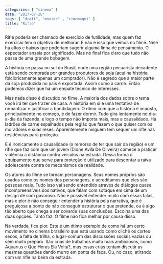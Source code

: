 ```yaml
---
categories: [ "cinema" ]
date: "2017-07-26"
tags: [ "draft", "movies" , "cinemaqui" ]
title: "Rifle"
---
```

Rifle poderia ser chamado de exercício de futilidade, mas quem faz
exercício tem o objetivo de melhorar. E não é isso que vemos no
filme. Nele há altos e baixos que poderiam sugerir alguma linha de
pensamento. O espectador anseia por significado. Mas no final fica claro
que tudo não passa de uma grande bobagem.

A história se passa no sul do Brasil, onde uma região pecuarista
decadente está sendo comprada por grandes produtores de soja (aqui na
história, folcloricamente apenas um comprador). Não é segredo que
a maior parte da soja produzida no país é exportada. Assim como a
carne. Então podemos dizer que há um empate técnico de interesses.

Mas nada disso é discutido no filme. A maioria dos dados sobre o tema
você irá ter que trazer de casa. A história em si é uma tentativa
de romantizar e justificar a bandidagem. O ritmo com que a história
é imposta, principalmente no começo, é de fazer dormir. Tudo gira
lentamente no dia-a-dia da fazenda, e logo o tempo não importa mais,
mas a causalidade. Há ladrões de carne espalhados pela região que
fazem o que quiser com os moradores e suas reses. Aparentemente ninguém
tem sequer um rifle nas residências para proteção.

E é ironicamente a causalidade (o remorso de ter que sair da região)
e um rifle que faz com que um jovem (Dione Avila De Oliveira) comece
a praticar violência a distância contra veículos na estrada. Dessa
forma o equipamento que serve para proteção é utilizado para descontar
a raiva adolescente contra os mecanismos da realidade.

Os atores do filme se tornam personagens. Seus nomes próprios são
usados como os nomes dos personagens, e acreditamos que eles são
pessoas reais. Tudo isso vai sendo entendido através de diálogos quase
incompreensíveis dos nativos, que falam com sotaque em cima de um design
de som pavoroso. Não é possível entender muito com essas falas, mas
o pior é não conseguir entender a história pela narrativa, que é
preguiçosa a ponto de não conseguir estruturar o que pretende, ou é
algo tão aberto que chega a ser covarde suas conclusões. Escolha uma
das duas opções. Tanto faz. O filme não fica melhor por causa disso.

Na verdade, fica pior. Este é um ótimo exemplo de como há um certo
movimento no cinema brasileiro que está usando como clichê os cortes
secos, a falta de trilha, o lugar-comum das discussões sociais vazias
ou sem muito preparo. São crias de trabalhos muito mais ambiciosos,
como Aquarius e Que Horas Ela Volta?, mas essas crias tentam discutir
as mesmas questões dando murro em ponta de faca. Ou, no caso, atirando
com um rifle na beira da estrada.
